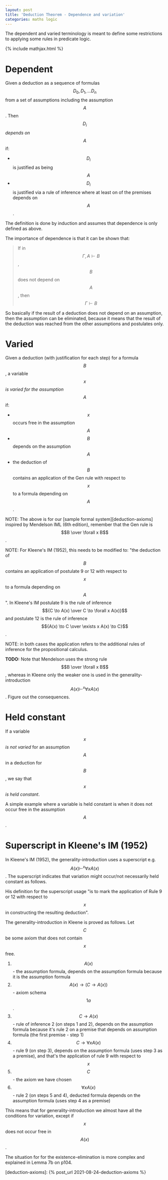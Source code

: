 ```yaml
---
layout: post
title: 'Deduction Theorem - Dependence and variation'
categories: maths logic
---
```


The dependent and varied terminology is meant to define some restrictions to
applying some rules in predicate logic.

{% include mathjax.html %}


# Dependent

Given a deduction as a sequence of formulas $$D_0,D_1, ... D_n$$ from a set of
assumptions including the assumption $$A$$. Then $$D_i$$ _depends on_ $$A$$ if:

- $$D_i$$ is justified as being $$A$$
- $$D_i$$ is justified via a rule of inference where at least on of the
  premises depends on $$A$$.

The definition is done by induction and assumes that dependence is only defined
as above.

The importance of dependence is that it can be shown that:

> If in $$\Gamma, A \vdash B$$, $$B$$ does not depend on $$A$$, then $$\Gamma
> \vdash B$$

So basically if the result of a deduction does not depend on an assumption,
then the assumption can be eliminated, because it means that the result of the
deduction was reached from the other assumptions and postulates only.


# Varied

Given a deduction (with justification for each step) for a formula $$B$$, a
variable $$x$$ _is varied for the assumption_ $$A$$ if:
- $$x$$ occurs free in the assumption $$A$$
- $$B$$ depends on the assumption $$A$$
- the deduction of $$B$$ contains an application of the Gen rule with respect
  to $$x$$ to a formula depending on $$A$$.

NOTE: The above is for our [sample formal system][deduction-axioms] inspired by
Mendelson IML (6th edition), remember that the Gen rule is $$B \over \forall x
B$$.

NOTE: For Kleene's IM (1952), this needs to be modified to: "the deduction of
$$B$$ contains an application of postulate 9 or 12 with respect to $$x$$ to a
formula depending on $$A$$". In Kleene's IM postulate 9 is the rule of
inference $${C \to A(x) \over C \to \forall x A(x)}$$ and postulate 12 is the
rule of inference $${A(x) \to C \over \exists x A(x) \to C}$$.

NOTE: in both cases the application refers to the additional rules of inference
for the propositional calculus.

**TODO:** Note that Mendelson uses the strong rule $$B \over \forall x B$$,
whereas in Kleene only the weaker one is used in the generality-introduction
$$A(x) \vdash^x \forall x A(x)$$. Figure out the consequences.


# Held constant

If a variable $$x$$ _is not varied_ for an assumption $$A$$ in a deduction for
$$B$$, we say that $$x$$ _is held constant_.

A simple example where a variable is held constant is when it does not occur
free in the assumption $$A$$.

# Superscript in Kleene's IM (1952)

In Kleene's IM (1952), the generality-introduction uses a superscript e.g.
$$A(x) \vdash^x \forall x A(x)$$. The superscript indicates that variation
might occur/not necessarily held constant as follows.

His definition for the superscript usage "is to mark the application of Rule 9
or 12 with respect to $$x$$ in constructing the resulting deduction".

The generality-introduction in Kleene is proved as follows. Let $$C$$ be some
axiom that does not contain $$x$$ free.

1. $$A(x)$$ - the assumption formula, depends on the assumption formula because
it is the assumption formula
2. $$A(x) \to (C \to A(x))$$ - axiom schema $$1a$$.
3. $$C \to A(x)$$ - rule of inference 2 (on steps 1 and 2), depends on the
assumption formula because it's rule 2 on a premise that depends on assumption
formula (the first premise - step 1)
4. $$C \to \forall x A(x)$$ - rule 9 (on step 3), depends on the assumption
formula (uses step 3 as a premise), and that's the application of rule 9 with
respect to $$x$$
5. $$C$$ - the axiom we have chosen
6. $$\forall x A(x)$$ - rule 2 (on steps 5 and 4), deducted formula depends on
the assumption formula (uses step 4 as a premise)

This means that for generality-introduction we almost have all the conditions
for variation, except if $$x$$ does not occur free in $$A(x)$$.

The situation for for the existence-elimination is more complex and explained
in Lemma 7b on p104.


[deduction-axioms]:        {% post_url 2021-08-24-deduction-axioms %}
